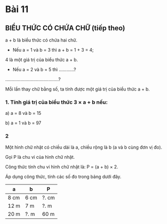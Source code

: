 # Bài 11
## BIỂU THỨC CÓ CHỨA CHỮ (tiếp theo)

a + b là biểu thức có chứa hai chữ.

- Nếu a = 1 và b = 3 thì a + b = 1 + 3 = 4;

4 là một giá trị của biểu thức a + b.

- Nếu a = 2 và b = 5 thì ............?

..........................................?

Mỗi lần thay chữ bằng số, ta tính được một giá trị của biểu thức a + b.

### 1. Tính giá trị của biểu thức 3 × a + b nếu:

a) a = 8 và b = 15

b) a = 1 và b = 97

### 2

Một hình chữ nhật có chiều dài là a, chiều rộng là b (a và b cùng đơn vị đo).

Gọi P là chu vi của hình chữ nhật.

Công thức tính chu vi hình chữ nhật là: P = (a + b) × 2.

Áp dụng công thức, tính các số đo trong bảng dưới đây.

| a | b | P |
|---|---|---|
| 8 cm | 6 cm | ?. cm |
| 12 m | 7 m | ?. m |
| 20 m | ?. m | 60 m |



